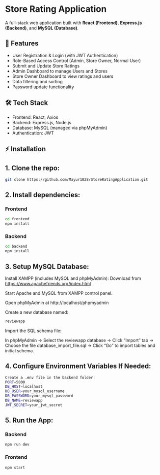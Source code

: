 # Store Rating Application

A full-stack web application built with **React (Frontend)**, **Express.js (Backend)**, and **MySQL (Database)**.

## 🚀 Features

- User Registration & Login (with JWT Authentication)
- Role-Based Access Control (Admin, Store Owner, Normal User)
- Submit and Update Store Ratings
- Admin Dashboard to manage Users and Stores
- Store Owner Dashboard to view ratings and users
- Data filtering and sorting
- Password update functionality

## 🛠️ Tech Stack

- Frontend: React, Axios
- Backend: Express.js, Node.js
- Database: MySQL (managed via phpMyAdmin)
- Authentication: JWT

## ⚡ Installation

## 1. Clone the repo:

```bash
git clone https://github.com/Mayur1028/StoreRatingApplication.git
```

## 2. Install dependencies:

### Frontend

```bash
cd frontend
npm install
```

### Backend

```bash
cd backend
npm install
```

## 3. Setup MySQL Database:

Install XAMPP (includes MySQL and phpMyAdmin):
Download from https://www.apachefriends.org/index.html

Start Apache and MySQL from XAMPP control panel.

Open phpMyAdmin at http://localhost/phpmyadmin

Create a new database named:

```bash
reviewapp
```

Import the SQL schema file:

In phpMyAdmin → Select the reviewapp database → Click “Import” tab → Choose the file database_import_file.sql → Click “Go” to import tables and initial schema.

## 4. Configure Environment Variables If Needed:

```bash
Create a .env file in the backend folder:
PORT=5000
DB_HOST=localhost
DB_USER=your_mysql_username
DB_PASSWORD=your_mysql_password
DB_NAME=reviewapp
JWT_SECRET=your_jwt_secret
```

## 5. Run the App:

### Backend

```bash
npm run dev
```

### Frontend

```bash
npm start
```
